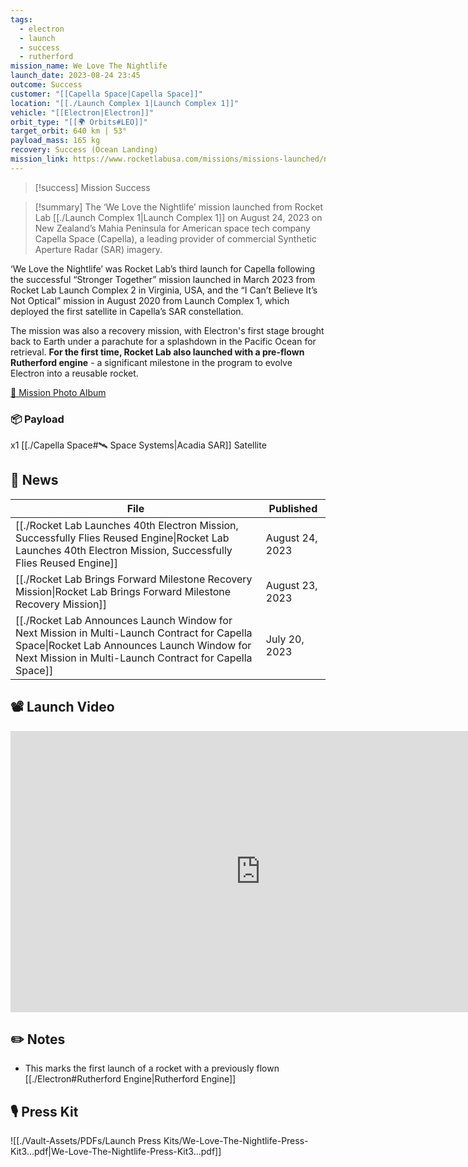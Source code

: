 ```yaml
---
tags:
  - electron
  - launch
  - success
  - rutherford
mission_name: We Love The Nightlife
launch_date: 2023-08-24 23:45
outcome: Success
customer: "[[Capella Space|Capella Space]]"
location: "[[./Launch Complex 1|Launch Complex 1]]"
vehicle: "[[Electron|Electron]]"
orbit_type: "[[🌍 Orbits#LEO]]"
target_orbit: 640 km | 53°
payload_mass: 165 kg
recovery: Success (Ocean Landing)
mission_link: https://www.rocketlabusa.com/missions/missions-launched/new-mission-page-3/
---
```

>[!success] Mission Success

>[!summary]
The ‘We Love the Nightlife’ mission launched from Rocket Lab [[./Launch Complex 1|Launch Complex 1]] on August 24, 2023 on New Zealand’s Mahia Peninsula for American space tech company Capella Space (Capella), a leading provider of commercial Synthetic Aperture Radar (SAR) imagery.
>
‘We Love the Nightlife’ was Rocket Lab’s third launch for Capella following the successful “Stronger Together” mission launched in March 2023 from Rocket Lab Launch Complex 2 in Virginia, USA, and the “I Can’t Believe It’s Not Optical” mission in August 2020 from Launch Complex 1, which deployed the first satellite in Capella’s SAR constellation.
>
The mission was also a recovery mission, with Electron's first stage brought back to Earth under a parachute for a splashdown in the Pacific Ocean for retrieval. **For the first time, Rocket Lab also launched with a pre-flown Rutherford engine** - a significant milestone in the program to evolve Electron into a reusable rocket.
>
[📸 Mission Photo Album](https://www.flickr.com/photos/rocketlab/albums/72177720309925613/)
### 📦 Payload

x1 [[./Capella Space#🛰️ Space Systems|Acadia SAR]] Satellite

## 📰 News
| File                                                                                                                                                                                                       | Published       |
| ---------------------------------------------------------------------------------------------------------------------------------------------------------------------------------------------------------- | --------------- |
| [[./Rocket Lab Launches 40th Electron Mission, Successfully Flies Reused Engine\|Rocket Lab Launches 40th Electron Mission, Successfully Flies Reused Engine]]                                       | August 24, 2023 |
| [[./Rocket Lab Brings Forward Milestone Recovery Mission\|Rocket Lab Brings Forward Milestone Recovery Mission]]                                                                                     | August 23, 2023 |
| [[./Rocket Lab Announces Launch Window for Next Mission in Multi-Launch Contract for Capella Space\|Rocket Lab Announces Launch Window for Next Mission in Multi-Launch Contract for Capella Space]] | July 20, 2023   |


## 📽️ Launch Video

<iframe width="800" height="450" src="https://www.youtube.com/embed/-k2RZO9ghnc" title="Rocket Lab&#39;s Electron - We Love The Nightlife Mission" frameborder="0" allow="accelerometer; autoplay; clipboard-write; encrypted-media; gyroscope; picture-in-picture; web-share" referrerpolicy="strict-origin-when-cross-origin" allowfullscreen></iframe>     

## ✏️ Notes

- This marks the first launch of a rocket with a previously flown [[./Electron#Rutherford Engine|Rutherford Engine]] 

## 🎙️ Press Kit

![[./Vault-Assets/PDFs/Launch Press Kits/We-Love-The-Nightlife-Press-Kit3...pdf|We-Love-The-Nightlife-Press-Kit3...pdf]]